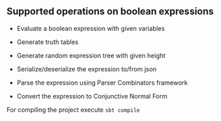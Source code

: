 ##  Supported operations on boolean expressions

* Evaluate a boolean expression with given variables

* Generate truth tables

* Generate random expression tree with given height

* Serialize/deserialize the expression to/from json

* Parse the expression using Parser Combinators framework

* Convert the expression to Conjunctive Normal Form

For compiling the project execute `sbt compile` 
